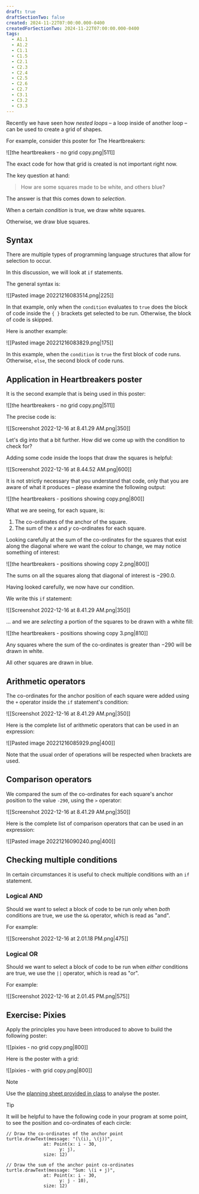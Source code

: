 ```yaml
---
draft: true
draftSectionTwo: false
created: 2024-11-22T07:00:00.000-0400
createdForSectionTwo: 2024-11-22T07:00:00.000-0400
tags:
  - A1.1
  - A1.2
  - C1.1
  - C1.5
  - C2.1
  - C2.3
  - C2.4
  - C2.5
  - C2.6
  - C2.7
  - C3.1
  - C3.2
  - C3.3
---
```


Recently we have seen how *nested loops* – a loop inside of another loop – can be used to create a grid of shapes.

For example, consider this poster for The Heartbreakers:

![[the heartbreakers - no grid copy.png|511]]

The exact code for how that grid is created is not important right now.

The key question at hand:

> How are some squares made to be white, and others blue?

The answer is that this comes down to *selection*.

When a certain *condition* is true, we draw white squares.

Otherwise, we draw blue squares.

## Syntax

There are multiple types of programming language structures that allow for selection to occur.

In this discussion, we will look at `if` statements.

The general syntax is:

![[Pasted image 20221216083514.png|225]]

In that example, only when the `condition` evaluates to `true` does the block of code inside the `{ }` brackets get selected to be run. Otherwise, the block of code is skipped.

Here is another example:

![[Pasted image 20221216083829.png|175]]

In this example, when the `condition` is `true` the first block of code runs. Otherwise, `else`,  the second block of code runs.

## Application in Heartbreakers poster

It is the second example that is being used in this poster:

![[the heartbreakers - no grid copy.png|511]]

The precise code is:

![[Screenshot 2022-12-16 at 8.41.29 AM.png|350]]

Let's dig into that a bit further. How did we come up with the condition to check for?

Adding some code inside the loops that draw the squares is helpful:

![[Screenshot 2022-12-16 at 8.44.52 AM.png|600]]

It is not strictly necessary that you understand that code, only that you are aware of what it produces – please examine the following output:

![[the heartbreakers - positions showing copy.png|800]]

What we are seeing, for each square, is:

1. The co-ordinates of the anchor of the square.
2. The sum of the $x$ and $y$ co-ordinates for each square.

Looking carefully at the sum of the co-ordinates for the squares that exist along the diagonal where we want the colour to change, we may notice something of interest:

![[the heartbreakers - positions showing copy 2.png|800]]

The sums on all the squares along that diagonal of interest is $-290.0$.

Having looked carefully, we now have our condition.

We write this `if` statement:

![[Screenshot 2022-12-16 at 8.41.29 AM.png|350]]

... and we are *selecting* a portion of the squares to be drawn with a white fill:

![[the heartbreakers - positions showing copy 3.png|810]]

Any squares where the sum of the co-ordinates is greater than $-290$ will be drawn in white.

All other squares are drawn in blue.

## Arithmetic operators

The co-ordinates for the anchor position of each square were added using the `+` operator inside the `if` statement's condition:

![[Screenshot 2022-12-16 at 8.41.29 AM.png|350]]

Here is the complete list of arithmetic operators that can be used in an expression:

![[Pasted image 20221216085929.png|400]]

Note that the usual order of operations will be respected when brackets are used.

## Comparison operators

We compared the sum of the co-ordinates for each square's anchor position to the value `-290`, using the `>` operator:

![[Screenshot 2022-12-16 at 8.41.29 AM.png|350]]

Here is the complete list of comparison operators that can be used in an expression:

![[Pasted image 20221216090240.png|400]]

## Checking multiple conditions

In certain circumstances it is useful to check multiple conditions with an `if` statement.

### Logical AND

Should we want to select a block of code to be run only when *both* conditions are true, we use the `&&` operator, which is read as "and".

For example:

![[Screenshot 2022-12-16 at 2.01.18 PM.png|475]]

### Logical OR

Should we want to select a block of code to be run when *either* conditions are true, we use the `||` operator, which is read as "or".

For example:

![[Screenshot 2022-12-16 at 2.01.45 PM.png|575]]

## Exercise: Pixies

Apply the principles you have been introduced to above to build the following poster:

![[pixies - no grid copy.png|800]]

Here is the poster with a grid:

![[pixies - with grid copy.png|800]]

> [!NOTE]
> Use the [planning sheet provided in class](https://www.russellgordon.ca/lcs/2023-24/icd2o/the_pixies_-_planning_sheet.pdf) to analyse the poster.

> [!TIP]
> It will be helpful to have the following code in your program at some point, to see the position and co-ordinates of each circle:
> ```
> // Draw the co-ordinates of the anchor point
> turtle.drawText(message: "(\(i), \(j))",
> 				at: Point(x: i - 30,
> 					  y: j),
> 				size: 12)
> 
> // Draw the sum of the anchor point co-ordinates
> turtle.drawText(message: "Sum: \(i + j)",
> 				at: Point(x: i - 30,
> 					  y: j - 10),
> 				size: 12)
> ```